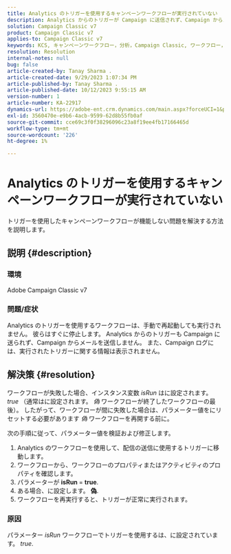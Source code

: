 ```yaml
---
title: Analytics のトリガーを使用するキャンペーンワークフローが実行されていない
description: Analytics からのトリガーが Campaign に送信されず、Campaign からメールが送信されません。
solution: Campaign Classic v7
product: Campaign Classic v7
applies-to: Campaign Classic v7
keywords: KCS, キャンペーンワークフロー，分析，Campaign Classic, ワークフロー，トリガー，実行中
resolution: Resolution
internal-notes: null
bug: false
article-created-by: Tanay Sharma .
article-created-date: 9/29/2023 1:07:34 PM
article-published-by: Tanay Sharma .
article-published-date: 10/12/2023 9:55:15 AM
version-number: 1
article-number: KA-22917
dynamics-url: https://adobe-ent.crm.dynamics.com/main.aspx?forceUCI=1&pagetype=entityrecord&etn=knowledgearticle&id=e0b69a23-c95e-ee11-be6f-6045bd0065f9
exl-id: 3560470e-e9b6-4acb-9599-62d8b55fb0af
source-git-commit: cce69c3f0f38296096c23a8f19ee4fb17166465d
workflow-type: tm+mt
source-wordcount: '226'
ht-degree: 1%

---
```


# Analytics のトリガーを使用するキャンペーンワークフローが実行されていない


トリガーを使用したキャンペーンワークフローが機能しない問題を解決する方法を説明します。

## 説明 {#description}


### 環境

Adobe Campaign Classic v7



### 問題/症状

Analytics のトリガーを使用するワークフローは、手動で再起動しても実行されません。 彼らはすぐに停止します。 Analytics からのトリガーも Campaign に送られず、Campaign からメールを送信しません。 また、Campaign ログには、実行されたトリガーに関する情報は表示されません。


## 解決策 {#resolution}


ワークフローが失敗した場合、インスタンス変数 *isRun* はに設定されます。 *true* （通常はに設定されます。 *偽* ワークフローが終了したワークフローの最後）。 したがって、ワークフローが間に失敗した場合は、パラメーター値をにリセットする必要があります *偽* ワークフローを再開する前に。

次の手順に従って、パラメーター値を検証および修正します。

1. Analytics のワークフローを使用して、配信の送信に使用するトリガーに移動します。
2. ワークフローから、ワークフローのプロパティまたはアクティビティのプロパティを確認します。
3. パラメーターが <b>isRun </b>= <b>true</b>.
4. ある場合、に設定します。 <b>偽</b>.
5. ワークフローを再実行すると、トリガーが正常に実行されます。


### 原因

パラメーター *isRun* ワークフローでトリガーを使用するは、に設定されています。 *true*.

